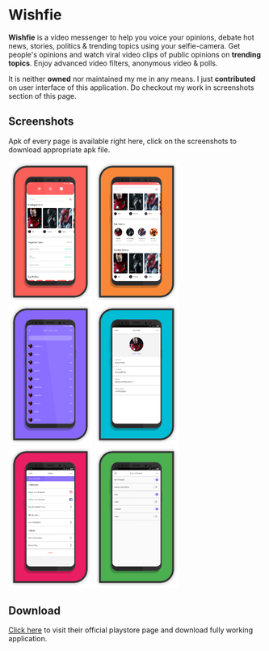 # Wishfie
**Wishfie** is a video messenger to help you voice your opinions, debate hot news, stories, politics & trending topics using your selfie-camera. Get people's opinions and watch viral video clips of public opinions on **trending topics**. Enjoy advanced video filters, anonymous video & polls.  

It is neither **owned** nor maintained my me in any means. I just **contributed** on user interface of this application. Do checkout my work in screenshots section of this page.

## Screenshots
Apk of every page is available right here, click on the screenshots to download appropriate apk file.  

[<img src="screenshots/home1.png" width="33%">](apks/home.apk?raw=true)
[<img src="screenshots/home2.png" width="33%">](apks/home.apk?raw=true)
[<img src="screenshots/country.png" width="33%">](apks/country.apk?raw=true)
[<img src="screenshots/profile.png" width="33%">](apks/profile.apk?raw=true)
[<img src="screenshots/settings.png" width="33%">](apks/settings.apk?raw=true)
[<img src="screenshots/notification.png" width="33%">](apks/notification.apk?raw=true)

## Download
[Click here](https://play.google.com/store/apps/details?id=com.wishfie) to visit their official playstore page and download fully working application.
